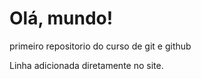 # Olá, mundo!
 primeiro repositorio do curso de git e github

Linha adicionada diretamente no site.
